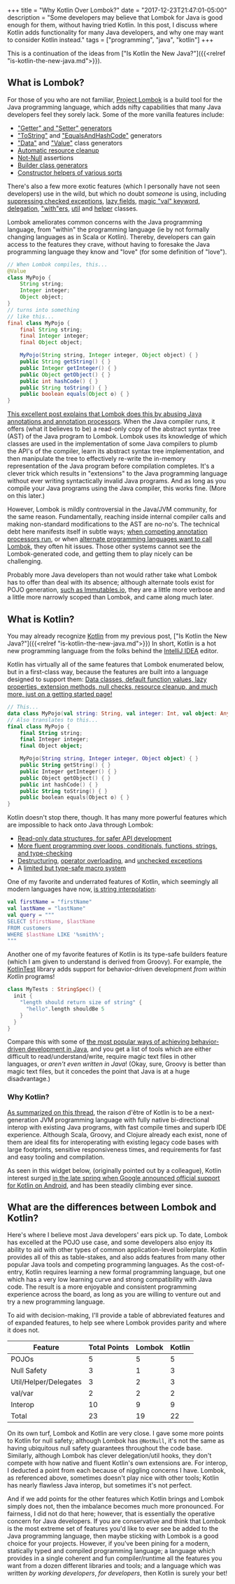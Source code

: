 +++
title = "Why Kotlin Over Lombok?"
date = "2017-12-23T21:47:01-05:00"
description = "Some developers may believe that Lombok for Java is good enough for them, without having tried Kotlin. In this post, I discuss where Kotlin adds functionality for many Java developers, and why one may want to consider Kotlin instead."
tags = ["programming", "java", "kotlin"]
+++

This is a continuation of the ideas from ["Is Kotlin the New Java?"]({{<relref "is-kotlin-the-new-java.md">}}).

## What is Lombok?

For those of you who are not familiar,
[Project Lombok](https://projectlombok.org/features/all) is a build tool for the
Java programming language, which adds nifty capabilities that many Java developers
feel they sorely lack. Some of the more vanilla features include:

* ["Getter" and "Setter" generators](https://projectlombok.org/features/GetterSetter)
* ["ToString"](https://projectlombok.org/features/ToString) and ["EqualsAndHashCode"](https://projectlombok.org/features/EqualsAndHashCode) generators
* ["Data"](https://projectlombok.org/features/Data) and ["Value"](https://projectlombok.org/features/Value) class generators
* [Automatic resource cleanup](https://projectlombok.org/features/Cleanup)
* [Not-Null](https://projectlombok.org/features/NonNull) assertions
* [Builder class generators](https://projectlombok.org/features/Builder)
* [Constructor helpers of various sorts](https://projectlombok.org/features/constructor)

There's also a few more exotic features (which I personally have not seen developers)
use in the wild, but which no doubt _someone_ is using, including
[suppressing checked exceptions](https://projectlombok.org/features/SneakyThrows), [lazy fields](https://projectlombok.org/features/GetterLazy), [magic "val" keyword](https://projectlombok.org/features/val), [delegation](https://projectlombok.org/features/experimental/Delegate), ["with"ers](https://projectlombok.org/features/experimental/Wither), [util](https://projectlombok.org/features/experimental/UtilityClass) and [helper](https://projectlombok.org/features/experimental/Helper) classes.

Lombok ameliorates common concerns with the Java programming
language, from "within" the programming language (ie by not formally changing languages as in Scala or Kotlin). Thereby, developers can gain access to the
features they crave, without having to foresake the Java programming language
they know and "love" (for some definition of "love").

````java
// When Lombok compiles, this...
@Value
class MyPojo {
    String string;
    Integer integer;
    Object object;
}
// turns into something
// like this...
final class MyPojo {
    final String string;
    final Integer integer;
    final Object object;

    MyPojo(String string, Integer integer, Object object) { }
    public String getString() { }
    public Integer getInteger() { }
    public Object getObject() { }
    public int hashCode() { }
    public String toString() { }
    public boolean equals(Object o) { }
}
````

[This excellent post explains that Lombok does this by abusing Java annotations and annotation processors](http://notatube.blogspot.com/2010/11/project-lombok-trick-explained.html).
When the Java compiler runs, it offers (what it believes to be) a read-only copy
of the abstract syntax tree (AST) of the Java program to Lombok. Lombok uses its
knowledge of which classes are used in the implementation of some Java compilers
to plumb the API's of the compiler, learn its abstract syntax
tree implementation, and then manipulate the tree to effectively re-write the
in-memory representation of the Java program before compilation completes. It's
a clever trick which results in "extensions" to the Java programming language
without ever writing syntactically invalid Java programs. And as long as you
compile your Java programs using the Java compiler, this works fine. (More on this
later.)

However, Lombok is mildly controversial in the Java/JVM community, for the same
reason. Fundamentally, reaching inside internal compiler calls and making
non-standard modifications to the AST are no-no's. The technical debt here manifests
itself in subtle ways; [when competing annotation processors run](https://github.com/mapstruct/mapstruct/issues/510),
or when [alternate programming languages want to call Lombok](https://stackoverflow.com/questions/11171631/error-compiling-java-scala-mixed-project-and-lombok), they often hit issues.
Those other systems cannot see the Lombok-generated code, and getting them to
play nicely can be challenging.

Probably more Java developers than not would rather take what Lombok has to offer
than deal with its absence; although alternate tools exist for POJO generation,
[such as Immutables.io](http://immutables.github.io/), they are a little more
verbose and a little more narrowly scoped than Lombok, and came along much later.

## What is Kotlin?

You may already recognize [Kotlin](http://kotlinlang.org/) from my previous post, 
["Is Kotlin the New Java?"]({{<relref "is-kotlin-the-new-java.md">}})
In short, Kotlin is a hot new programming language from the folks behind the
[IntelliJ IDEA](https://www.jetbrains.com/idea/) editor.

Kotlin has virtually all of the same features that Lombok enumerated below,
but in a first-class way, because the features are built into a language designed
to support them: [Data classes, default function values, lazy properties, extension methods, null checks, resource cleanup, and much more, just on a getting started page!](http://kotlinlang.org/docs/reference/idioms.html)

````kotlin
// This...
data class MyPojo(val string: String, val integer: Int, val object: Any)
// Also translates to this...
final class MyPojo {
    final String string;
    final Integer integer;
    final Object object;

    MyPojo(String string, Integer integer, Object object) { }
    public String getString() { }
    public Integer getInteger() { }
    public Object getObject() { }
    public int hashCode() { }
    public String toString() { }
    public boolean equals(Object o) { }
}
````

Kotlin doesn't stop there, though. It has many more powerful features which are
impossible to hack onto Java through Lombok:

* [Read-only data structures, for safer API development](https://kotlinlang.org/docs/reference/collections.html)
* [More fluent programming over loops, conditionals, functions, strings, and type-checking](http://kotlinlang.org/docs/reference/basic-syntax.html)
* [Destructuring](http://kotlinlang.org/docs/reference/multi-declarations.html), [operator overloading](http://kotlinlang.org/docs/reference/operator-overloading.html), and [unchecked exceptions](http://kotlinlang.org/docs/reference/exceptions.html)
* A [limited but type-safe macro system](http://kotlinlang.org/docs/reference/inline-functions.html)

One of my favorite and underrated features of Kotlin, which seemingly all modern
languages have now, [is string interpolation](https://stackoverflow.com/questions/44188240/kotlin-how-to-correctly-concatenate-a-string):

````kotlin
val firstName = "firstName"
val lastName = "lastName"
val query = """
SELECT $firstName, $lastName
FROM customers
WHERE $lastName LIKE '%smith%';
"""
````

Another one of my favorite features of Kotlin is its type-safe builders feature (which I
am given to understand is derived from Groovy). For example, the
[KotlinTest](https://github.com/kotlintest/kotlintest) library adds support 
for behavior-driven development _from within Kotlin_ programs!

````kotlin
class MyTests : StringSpec() {
  init {
    "length should return size of string" {
      "hello".length shouldBe 5
    }
  }
}
````

Compare this with some of [the most popular ways of achieving behavior-driven development in Java](https://dzone.com/articles/brief-comparison-bdd), and you get a list of
tools which are either difficult to read/understand/write, require magic text files
in other languages, or _aren't even written in Java_! (Okay, sure, Groovy is better
than magic text files, but it concedes the point that Java is at a huge disadvantage.)

### Why Kotlin?

[As summarized on this thread](https://discuss.kotlinlang.org/t/history-of-kotlin-language/2161/5), the raison d'être of Kotlin is to be a next-generation JVM programming language with fully native bi-directional interop with existing Java programs, with fast compile times and superb IDE
experience. Although Scala, Groovy, and Clojure already each exist, none of them
are ideal fits for interoperating with existing legacy code bases with large
footprints, sensitive responsiveness times, and requirements for fast and easy
tooling and compilation.

As seen in this widget below, (originally pointed out by a colleague), Kotlin
interest surged [in the late spring when Google announced official support for Kotlin on Android](https://blog.jetbrains.com/kotlin/2017/05/kotlin-on-android-now-official/),
and has been steadily climbing ever since.

<script type="text/javascript" src="https://ssl.gstatic.com/trends_nrtr/1243_RC12/embed_loader.js"></script>
<script type="text/javascript">
trends.embed.renderExploreWidget("TIMESERIES", {"comparisonItem":[{"keyword":"/m/0_lcrx4","geo":"","time":"2017-01-01 2017-12-31"},{"keyword":"/m/091hdj","geo":"","time":"2017-01-01 2017-12-31"},{"keyword":"/m/03yb8hb","geo":"","time":"2017-01-01 2017-12-31"},{"keyword":"/m/02js86","geo":"","time":"2017-01-01 2017-12-31"}],"category":0,"property":""}, {"exploreQuery":"q=%2Fm%2F0_lcrx4,%2Fm%2F091hdj,%2Fm%2F03yb8hb,%2Fm%2F02js86&date=2017-01-01 2017-12-31,2017-01-01 2017-12-31,2017-01-01 2017-12-31,2017-01-01 2017-12-31","guestPath":"https://trends.google.com:443/trends/embed/"});
</script>


## What are the differences between Lombok and Kotlin?

Here's where I believe most Java developers' ears pick up. To date, Lombok has
excelled at the POJO use case, and some developers also enjoy its ability to aid
with other types of common application-level boilerplate. Kotlin provides all of
this as table-stakes, and also adds features from many other popular Java tools
and competing programming languages.
As the cost-of-entry, Kotlin requires learning a new formal programming language,
but one which has a very low learning curve and strong compatibility with Java
code. The result is a more enjoyable and consistent programming experience across
the board, as long as you are willing to venture out and try a new programming
language.

To aid with decision-making, I'll provide a table of abbreviated features and of
expanded features, to help see where Lombok provides parity and where it does not.

Feature               | Total Points | Lombok | Kotlin |
----------------------|--------------|--------|--------|
POJOs                 | 5            | 5      | 5      |
Null Safety           | 3            | 1      | 3      |
Util/Helper/Delegates | 3            | 2      | 3      |
val/var               | 2            | 2      | 2      |
Interop               | 10           | 9      | 9      |
Total                 | 23           | 19     | 22     |

On its own turf, Lombok and Kotlin are very close. I gave some more points to
Kotlin for null safety; although Lombok has `@NotNull`, it's not the same as
having ubiquitous null safety guarantees throughout the code base. Similarly,
although Lombok has clever delegation/util hooks, they don't compete with how
native and fluent Kotlin's own extensions are. For interop, I deducted a point
from each because of niggling concerns I have. Lombok, as referenced above, 
sometimes doesn't play nice with other tools; Kotlin has nearly flawless Java
interop, but sometimes it's not perfect.

And if we add points for the other features which Kotlin brings and Lombok simply
does not, then the imbalance becomes much more pronounced. For fairness, I did
not do that here; however, that is essentially the operative concern for Java
developers. If you are conservative and think that Lombok is the most extreme
set of features you'd like to ever see be added to the Java programming language,
then maybe sticking with Lombok is a good choice for your projects. However, if
you've been pining for a modern, statically typed and compiled programming language;
a language which provides in a single coherent and fun 
compiler/runtime all the features you want
from a dozen different libraries and tools; and a language which was written
 _by working developers_, _for developers_, then Kotlin is surely your bet!
